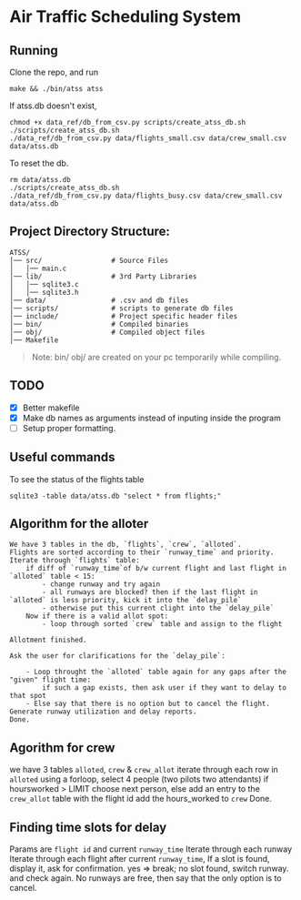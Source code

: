 # Air Traffic Scheduling System

## Running

Clone the repo, and run
```
make && ./bin/atss atss
```
If atss.db doesn't exist,
```
chmod +x data_ref/db_from_csv.py scripts/create_atss_db.sh
./scripts/create_atss_db.sh
./data_ref/db_from_csv.py data/flights_small.csv data/crew_small.csv data/atss.db
```

To reset the db.
```
rm data/atss.db
./scripts/create_atss_db.sh
./data_ref/db_from_csv.py data/flights_busy.csv data/crew_small.csv data/atss.db
```

## Project Directory Structure:

~~~
ATSS/
│── src/                 # Source Files
│   │── main.c
│── lib/                 # 3rd Party Libraries
│   │── sqlite3.c
│   │── sqlite3.h
│── data/                # .csv and db files
│── scripts/             # scripts to generate db files
│── include/             # Project specific header files
│── bin/                 # Compiled binaries
│── obj/                 # Compiled object files
│── Makefile
~~~

> Note: bin/ obj/ are created on your pc temporarily while compiling.

## TODO
- [x] Better makefile
- [x] Make db names as arguments instead of inputing inside the program
- [ ] Setup proper formatting.

## Useful commands

To see the status of the flights table
```
sqlite3 -table data/atss.db "select * from flights;"
```

## Algorithm for the alloter
```
We have 3 tables in the db, `flights`, `crew`, `alloted`.
Flights are sorted according to their `runway_time` and priority.
Iterate through `flights` table:
    if diff of `runway_time`of b/w current flight and last flight in `alloted` table < 15:
        - change runway and try again
        - all runways are blocked? then if the last flight in `alloted` is less priority, kick it into the `delay_pile`
        - otherwise put this current clight into the `delay_pile`
    Now if there is a valid allot spot:
        - loop through sorted `crew` table and assign to the flight

Allotment finished.

Ask the user for clarifications for the `delay_pile`:

    - Loop throught the `alloted` table again for any gaps after the "given" flight time:
        if such a gap exists, then ask user if they want to delay to that spot
    - Else say that there is no option but to cancel the flight.
Generate runway utilization and delay reports.
Done.
```


## Agorithm for crew

we have 3 tables `alloted`, `crew` & `crew_allot`
iterate through each row in `alloted`
    using a forloop, select 4 people (two pilots two attendants)
        if hoursworked > LIMIT choose next person,
        else
            add an entry to the `crew_allot` table with the flight id
            add the hours_worked to `crew`
Done.


## Finding time slots for delay

Params are `flight id` and current `runway_time`
Iterate through each runway
    Iterate through each flight after current `runway_time`,
        If a slot is found, display it, ask for confirmation.
        yes => break;
        no slot found, switch runway. and check again.
No runways are free, then say that the only option is to cancel.

